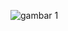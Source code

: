 ![gambar 1](https://github.com/ainulfd/Teknik-Mesin-/assets/99418362/5d69046d-476e-45f7-b3d8-56d8534d069f)
